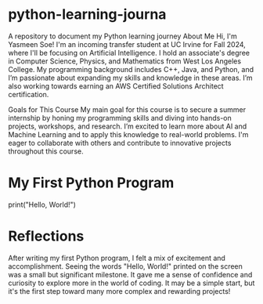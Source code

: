 # python-learning-journa
  A repository to document my Python learning journey
About Me
Hi, I'm Yasmeen Soe! I'm an incoming transfer student at UC Irvine for Fall 2024, where I'll be focusing on Artificial Intelligence. I hold an associate's degree in Computer Science, Physics, and Mathematics from West Los Angeles College. My programming background includes C++, Java, and Python, and I’m passionate about expanding my skills and knowledge in these areas. I’m also working towards earning an AWS Certified Solutions Architect certification.

Goals for This Course
My main goal for this course is to secure a summer internship by honing my programming skills and diving into hands-on projects, workshops, and research. I’m excited to learn more about AI and Machine Learning and to apply this knowledge to real-world problems. I'm eager to collaborate with others and contribute to innovative projects throughout this course.

# My First Python Program
print("Hello, World!")

# Reflections
After writing my first Python program, I felt a mix of excitement and accomplishment. Seeing the words "Hello, World!" printed on the screen was a small but significant milestone. It gave me a sense of confidence and curiosity to explore more in the world of coding. It may be a simple start, but it's the first step toward many more complex and rewarding projects!
